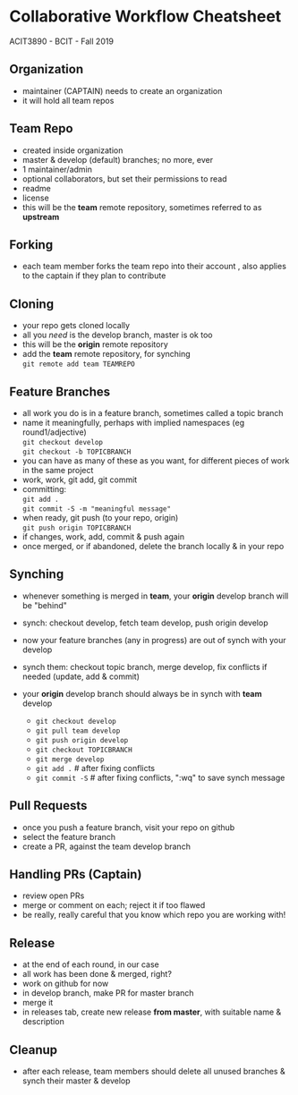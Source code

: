 # Collaborative Workflow Cheatsheet
ACIT3890 - BCIT - Fall 2019

## Organization

- maintainer (CAPTAIN) needs to create an organization
- it will hold all team repos

## Team Repo

- created inside organization
- master & develop (default) branches; no more, ever
- 1 maintainer/admin
- optional collaborators, but set their permissions to read
- readme
- license
- this will be the **team** remote repository, sometimes referred to as **upstream**

## Forking

- each team member forks the team repo into their account
, also applies to the captain if they plan to contribute

## Cloning

- your repo gets cloned locally
- all you *need* is the develop branch, master is ok too
- this will be the **origin** remote repository
- add the **team** remote repository, for synching  
    `git remote add team TEAMREPO`

## Feature Branches

- all work you do is in a feature branch, sometimes called a topic branch
- name it meaningfully, perhaps with implied namespaces (eg round1/adjective)  
    `git checkout develop`  
    `git checkout -b TOPICBRANCH`
- you can have as many of these as you want, for different pieces of work in the same project
- work, work, git add, git commit
- committing:   
    `git add .`  
    `git commit -S -m "meaningful message"`
- when ready, git push (to your repo, origin)  
    `git push origin TOPICBRANCH`
- if changes, work, add, commit & push again
- once merged, or if abandoned, delete the branch locally & in your repo

## Synching

- whenever something is merged in **team**, your **origin** develop branch will be "behind"
- synch: checkout develop, fetch team develop, push origin develop
- now your feature branches (any in progress) are out of synch with your develop
- synch them: checkout topic branch, merge develop, fix conflicts if needed (update, add & commit)
- your **origin** develop branch should always be in synch with **team** develop  

    - `git checkout develop`
    - `git pull team develop`
    - `git push origin develop`
    - `git checkout TOPICBRANCH`
    - `git merge develop`
    - `git add .` # after fixing conflicts
    - `git commit -S` # after fixing conflicts, ":wq" to save synch message

## Pull Requests

- once  you push a feature branch, visit your repo on github
- select the feature branch
- create a PR, against the team develop branch

## Handling PRs (Captain)

- review open PRs
- merge or comment on each; reject it if too flawed
- be really, really careful that you know which repo you are working with!

## Release

- at the end of each round, in our case
- all work has been done & merged, right?
- work on github for now
- in develop branch, make PR for master branch
- merge it
- in releases tab, create new release **from master**, with suitable name & description

## Cleanup

- after each release, team members should delete all unused branches & synch their master & develop

